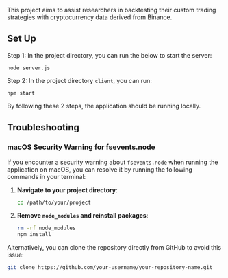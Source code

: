 This project aims to assist researchers in backtesting their custom trading strategies with cryptocurrency data derived from Binance.

## Set Up

Step 1: 
In the project directory, you can run the below to start the server:

`node server.js` 

Step 2:
In the project directory `client`, you can run:

`npm start`

By following these 2 steps, the application should be running locally.


## Troubleshooting

### macOS Security Warning for fsevents.node

If you encounter a security warning about `fsevents.node` when running the application on macOS, you can resolve it by running the following commands in your terminal:

1. **Navigate to your project directory**:

    ```bash
    cd /path/to/your/project
    ```

2. **Remove `node_modules` and reinstall packages**:

    ```bash
    rm -rf node_modules
    npm install
    ```


Alternatively, you can clone the repository directly from GitHub to avoid this issue:

```bash
git clone https://github.com/your-username/your-repository-name.git
